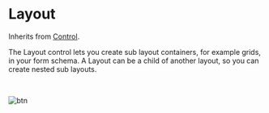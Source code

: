 
# Layout

Inherits from [Control](control.md).

The Layout control lets you create sub layout containers, for example grids, in your form schema. A Layout can be a child of another layout, so you can create nested sub layouts.


<br/>

![btn](https://profitbasedocs.blob.core.windows.net/images/layoutt.png)

<br/>

